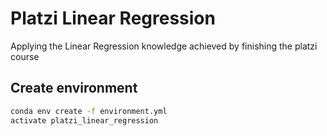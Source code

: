 # Platzi Linear Regression

Applying the Linear Regression knowledge achieved by finishing the platzi course

## Create environment

```bash
conda env create -f environment.yml
activate platzi_linear_regression
```
